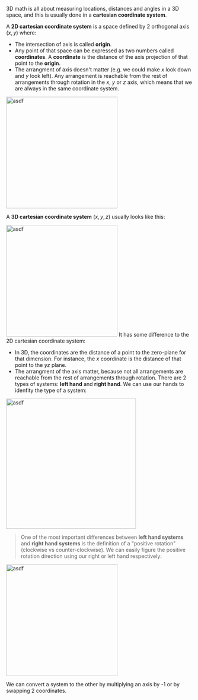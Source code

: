 
3D math is all about measuring locations, distances and angles in a 3D space, and this is usually done in a **cartesian coordinate system**. 

A **2D cartesian coordinate system** is a space defined by 2 orthogonal axis $(x,y)$ where:

- The intersection of axis is called **origin**.
- Any point of that space can be expressed as two numbers called **coordinates**. A **coordinate** is the distance of the axis projection of that point to the **origin**.
- The arrangment of axis doesn't matter (e.g. we could make $x$ look down and $y$ look left). Any arrangement is reachable from the rest of arrangements through rotation in the $x$, $y$ or $z$ axis, which means that we are always in the same coordinate system.

<img width="300px" src="https://upload.wikimedia.org/wikipedia/commons/thumb/0/0e/Cartesian-coordinate-system.svg/1024px-Cartesian-coordinate-system.svg.png" alt="asdf"/>

A **3D cartesian coordinate system** $(x,y,z)$ usually looks like this:

<img width="300px" src="https://buzzcoder.gitbooks.io/codecraft-python/content/assets/3D_coordinate_system.png" alt="asdf"/>
It has some difference to the 2D cartesian coordinate system:

- In 3D, the coordinates are the distance of a point to the zero-plane for that dimension. For instance, the $x$ coordinate is the distance of that point to the $yz$ plane.
- The arrangment of the axis matter, because not all arrangements are reachable from the rest of arrangements through rotation. There are 2 types of systems: **left hand** and **right hand**. We can use our hands to idenfity the type of a system:

<img width="350px" src="https://www.oreilly.com/api/v2/epubs/9781788830409/files/assets/a465e4c5-b6ca-4006-a40e-1aa9ad2ebc5d.png" alt="asdf"/>

>One of the most important differences between **left hand systems** and **right hand systems** is the definition of a "positive rotation" (clockwise vs counter-clockwise). We can easily figure the positive rotation direction using our right or left hand respectively:

<img width="300px" src="https://www.researchgate.net/profile/Pascal-Man/publication/257891177/figure/fig18/AS:268437813461026@1441011970994/Right-handed-rotation-with-the-thumb-of-the-right-hand-pointing-along-the-rotation-axis.png" alt="asdf"/>

We can convert a system to the other by multiplying an axis by -1 or by swapping 2 coordinates. 